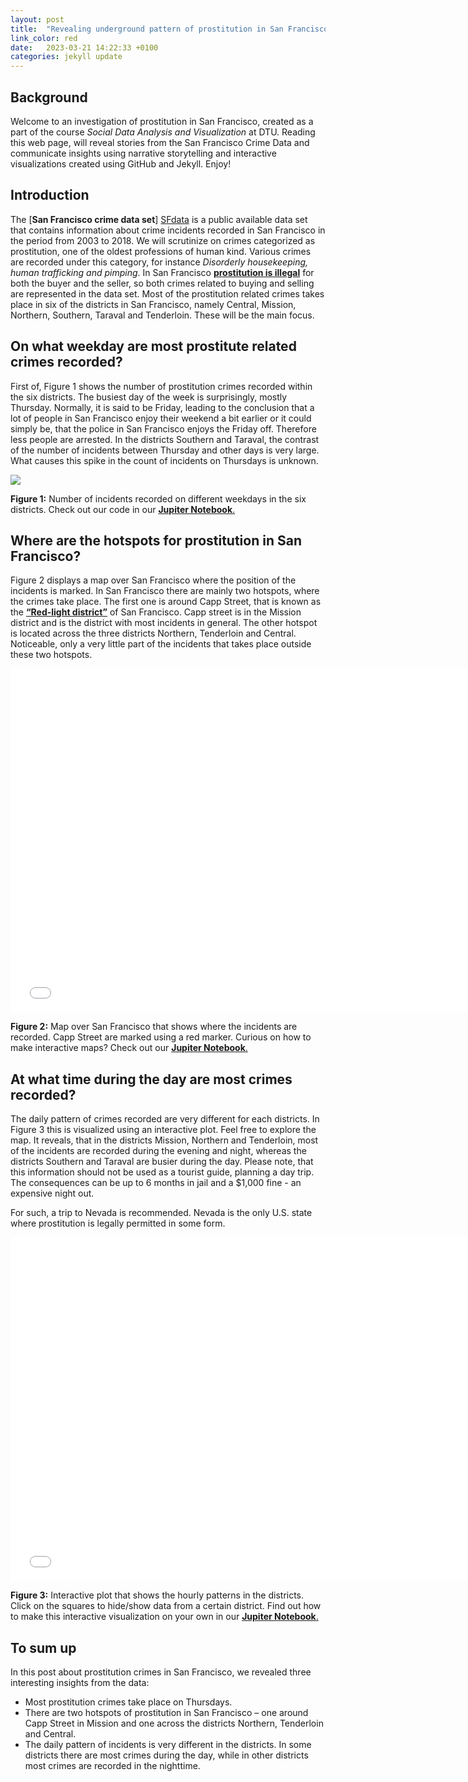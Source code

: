 ```yaml
---
layout: post
title:  "Revealing underground pattern of prostitution in San Francisco"
link_color: red
date:   2023-03-21 14:22:33 +0100
categories: jekyll update
---
```


## Background
Welcome to an investigation of prostitution in San Francisco, created as a part of the course *Social Data Analysis and Visualization* at DTU. Reading this web page, will reveal stories from the San Francisco Crime Data and communicate insights using narrative storytelling and interactive visualizations created using GitHub and Jekyll. Enjoy!

## Introduction
The [**San Francisco crime data set**] [SFdata] is a public available data set that contains information about crime incidents recorded in San Francisco in the period from 2003 to 2018. We will scrutinize on crimes categorized as prostitution, one of the oldest professions of human kind. Various crimes are recorded under this category, for instance  *Disorderly housekeeping, human trafficking and pimping*. In San Francisco  [**prostitution is illegal**][wiki] for both the buyer and the seller, so both crimes related to buying and selling are represented in the data set. Most of the prostitution related crimes takes place in six of the districts in San Francisco, namely Central, Mission, Northern, Southern, Taraval and Tenderloin. These will be the main focus.

## On what weekday are most prostitute related crimes recorded? 
First of, Figure 1 shows the number of prostitution crimes recorded within the six districts. The busiest day of the week is surprisingly, mostly Thursday. Normally, it is said to be Friday, leading to the conclusion that a lot of people in San Francisco enjoy their weekend a bit earlier or it could simply be, that the police in San Francisco enjoys the Friday off. Therefore less people are arrested.
In the districts Southern and Taraval, the contrast of the number of incidents between Thursday and other days is very large. What causes this spike in the count of incidents on Thursdays is unknown. 

<img src="{{site.baseurl}}/assets/images/barplot2.png">

**Figure 1:** Number of incidents recorded on different weekdays in the six districts. Check out our code in our <a href="{{site.baseurl}}/assets/images/Assignment02.html"> **Jupiter Notebook**.</a>

## Where are the hotspots for prostitution in San Francisco?
Figure 2 displays a map over San Francisco where the position of the incidents is marked. In San Francisco there are mainly two hotspots, where the crimes take place. The first one is around Capp Street, that is known as the [**“Red-light district”**][rl] of San Francisco. Capp street is in the Mission district and is the district with most incidents in general. The other hotspot is located across the three districts Northern, Tenderloin and Central. Noticeable, only a very little part of the incidents that takes place outside these two hotspots. 


<embed 
       type="text/html" 
       src="{{site.baseurl}}/assets/images/map.html"
       width="750"
       height="550"
       >


**Figure 2:** Map over San Francisco that shows where the incidents are recorded. Capp Street are marked using a red marker. Curious on how to make interactive maps? Check out our <a href="{{site.baseurl}}/assets/images/Assignment02.html"> **Jupiter Notebook**.</a>

## At what time during the day are most crimes recorded?
The daily pattern of crimes recorded are very different for each districts. In Figure 3 this is visualized using an interactive plot. Feel free to explore the map. It reveals, that in the districts Mission, Northern and Tenderloin, most of the incidents are recorded during the evening and night, whereas the districts Southern and Taraval are busier during the day. Please note, that this information should not be used as a tourist guide, planning a day trip. The consequences can be up to 6 months in jail and a \$1,000 fine - an expensive night out.

For such, a trip to Nevada is recommended. Nevada is the only U.S. state where prostitution is legally permitted in some form.

<embed 
       type="text/html" 
       src="{{site.baseurl}}/assets/images/bokehfigure.html"
       width="750"
       height="550"
       >

**Figure 3:** Interactive plot that shows the hourly patterns in the districts. Click on the squares to hide/show data from a certain district. Find out how to make this interactive visualization on your own in our <a href="{{site.baseurl}}/assets/images/Assignment02.html"> **Jupiter Notebook**.</a>


## To sum up
In this post about prostitution crimes in San Francisco, we revealed three interesting insights from the data: 
* Most prostitution crimes take place on Thursdays.
* There are two hotspots of prostitution in San Francisco – one around Capp Street in Mission and one across the districts Northern, Tenderloin and Central.
* The daily pattern of incidents is very different in the districts. In some districts there are most crimes during the day, while in other districts most crimes are recorded in the nighttime. 



[SFdata]: https://data.sfgov.org/browse?category=Public+Safety
[wiki]: https://en.wikipedia.org/wiki/Prostitution_in_California 
[rl]: https://www.sfchronicle.com/sf/article/sex-workers-capp-street-17774301.php 

